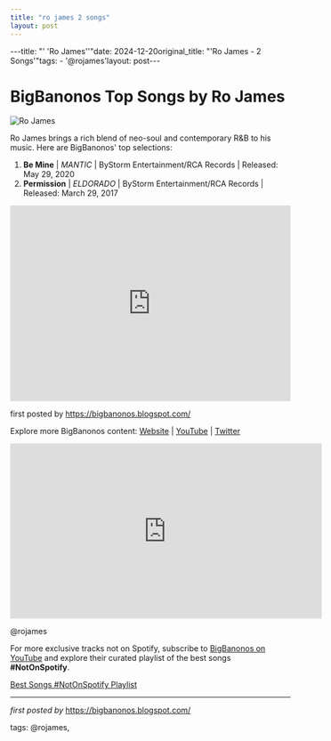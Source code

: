 ```yaml
---
title: "ro james 2 songs"
layout: post
---
```

---title: "' 'Ro James''"date: 2024-12-20original_title: "'Ro James - 2 Songs'"tags:  - '@rojames'layout: post---<h1>BigBanonos Top Songs by Ro James</h1><img src="https://www.indystar.com/gcdn/-mm-/dbd53552b038d2be4caf18aef7708cd682202274/c=0-0-2282-1289/local/-/media/2016/11/09/INGroup/Indianapolis/636143109457054456-ROJAMESGETTY-1-.jpg?width=2282&height=1289&fit=crop&format=pjpg&auto=webp" alt="Ro James"> <p>Ro James brings a rich blend of neo-soul and contemporary R&B to his music. Here are BigBanonos' top selections:</p> <ol> <li><strong>Be Mine</strong> | <em>MANTIC</em> | ByStorm Entertainment/RCA Records | Released: May 29, 2020</li> <li><strong>Permission</strong> | <em>ELDORADO</em> | ByStorm Entertainment/RCA Records | Released: March 29, 2017</li></ol> <div> <iframe src="https://open.spotify.com/embed/playlist/4aeOhXV1qXVwcoOL4wRbgP?utm_source=generator" width="100%" height="352" frameborder="0" allow="autoplay; clipboard-write; encrypted-media; fullscreen; picture-in-picture" loading="lazy"></iframe></div> <p>first posted by <a href="https://bigbanonos.blogspot.com/">https://bigbanonos.blogspot.com/</a></p> <div> <p>Explore more BigBanonos content: <a href="https://bigbanonos.blogspot.com/">Website</a> | <a href="https://www.youtube.com/@BigBanonos">YouTube</a> | <a href="https://x.com/bigbanonos">Twitter</a></p></div> <!-- Video for "Permission" --><div> <iframe width="560" height="315" src="https://www.youtube.com/embed/videoseries?list=PLtuNtuTatqI39WCrypUIHxycfQ36jRV7u" frameborder="0" allow="accelerometer; autoplay; encrypted-media; gyroscope; picture-in-picture" allowfullscreen></iframe></div> <!-- Tags --><p>@rojames</p><!--Subscribe and Playlist Links--><div>    <p>For more exclusive tracks not on Spotify, subscribe to <a href="https://www.youtube.com/@BigBanonos" target="_blank">BigBanonos on YouTube</a> and explore their curated playlist of the best songs <strong>#NotOnSpotify</strong>.</p>    <p><a href="https://www.youtube.com/playlist?list=PLtuNtuTatqI0kFahUCbtbfenC_ET5O_tr" target="_blank">Best Songs #NotOnSpotify Playlist<br /></a></p></div><hr /><p><em>first posted by</em> <a href="https://bigbanonos.blogspot.com/" rel="noopener" target="_new">https://bigbanonos.blogspot.com/</a></p><p>tags: @rojames,</p>